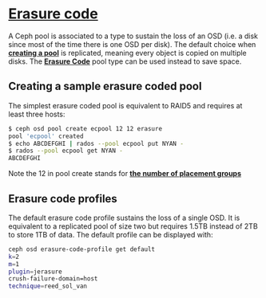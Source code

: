 # **[Erasure code](<https://docs.ceph.com/en/mimic/rados/operations/erasure-code/>)**

A Ceph pool is associated to a type to sustain the loss of an OSD (i.e. a disk since most of the time there is one OSD per disk). The default choice when **[creating a pool](https://docs.ceph.com/en/mimic/rados/operations/pools)** is replicated, meaning every object is copied on multiple disks. The **[Erasure Code](https://en.wikipedia.org/wiki/Erasure_code)** pool type can be used instead to save space.

## Creating a sample erasure coded pool

The simplest erasure coded pool is equivalent to RAID5 and requires at least three hosts:

```bash
$ ceph osd pool create ecpool 12 12 erasure
pool 'ecpool' created
$ echo ABCDEFGHI | rados --pool ecpool put NYAN -
$ rados --pool ecpool get NYAN -
ABCDEFGHI
```

Note the 12 in pool create stands for **[the number of placement groups](https://docs.ceph.com/en/mimic/rados/operations/pools)**

## Erasure code profiles

The default erasure code profile sustains the loss of a single OSD. It is equivalent to a replicated pool of size two but requires 1.5TB instead of 2TB to store 1TB of data. The default profile can be displayed with:

```bash
ceph osd erasure-code-profile get default
k=2
m=1
plugin=jerasure
crush-failure-domain=host
technique=reed_sol_van
```
